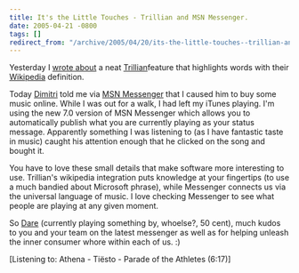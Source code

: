 ```yaml
---
title: It's the Little Touches - Trillian and MSN Messenger.
date: 2005-04-21 -0800
tags: []
redirect_from: "/archive/2005/04/20/its-the-little-touches--trillian-and-msn-messenger.aspx/"
---
```


Yesterday I [wrote
about](https://haacked.com/archive/2005/04/21/2764.aspx) a neat
[Trillian](http://www.ceruleanstudios.com/)feature that highlights words
with their [Wikipedia](http://www.wikipedia.org/) definition.

Today [Dimitri](http://glazkov.com/blog/) told me via [MSN
Messenger](http://messenger.msn.com/) that I caused him to buy some
music online. While I was out for a walk, I had left my iTunes playing.
I'm using the new 7.0 version of MSN Messenger which allows you to
automatically publish what you are currently playing as your status
message. Apparently something I was listening to (as I have fantastic
taste in music) caught his attention enough that he clicked on the song
and bought it.

You have to love these small details that make software more interesting
to use. Trillian's wikipedia integration puts knowledge at your
fingertips (to use a much bandied about Microsoft phrase), while
Messenger connects us via the universal language of music. I love
checking Messenger to see what people are playing at any given moment.

So [Dare](http://www.25hoursaday.com/weblog/) (currently playing
something by, whoelse?, 50 cent), much kudos to you and your team on the
latest messenger as well as for helping unleash the inner consumer whore
within each of us. :)

[Listening to: Athena - Tiësto - Parade of the Athletes (6:17)]

